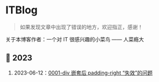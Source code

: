 # ITBlog

> 如果发现文章中出现了错误的地方，欢迎指正，感谢！

关于本博客作者：一个对 IT 很感兴趣的小菜鸟 —— 人菜瘾大

## 📅 2023
1. 2023-06-12：[0001-div 嵌套后 padding-right “失效”的问题](https://github.com/FantasticAiming/ITBlog/blob/main/Blog/0001-Nesting%20div-and-Padding-right-is-not-working.md)
